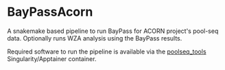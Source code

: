 # BayPassAcorn

A snakemake based pipeline to run BayPass for ACORN project's pool-seq data. 
Optionally runs WZA analysis using the BayPass results.

Required software to run the pipeline is available via the [poolseq_tools](https://github.com/nikostourvas/poolseq_tools) Singularity/Apptainer container.
